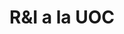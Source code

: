 ---
slug_key: solucio_tec_1
title: R&I a la UOC
general:
  - nom_solucio: SpeakApps
    text_breu: Eines i activitats per a l'aprenentatge oral de les llengües
    img_background: /img/detall_solucions_principal2.png
    tipologia: Solucio_tecnologica
    sector: e-Learning
    centre: UOC
    logo: /img/speakAppLogo.png
    keywords (array): keyword_1, keyword_2, keyword_3
    xarxes:
      - xarxa: facebook
        address: www.facebook.com/user/4566135789
sobre_tecnologia: 
  - titol: Sobre Tecnología
    descripcio: Lorem ipsum dolor sit amet, consectetur adipiscing elit. Integer mattis ligula sollicitudin velit rhoncus pulvinar. Sed egestas augue et dui commodo dignissim. Suspendisse interdum porttitor justo feugiat porttitor. Donec faucibus consequat dictum. Donec dignissim pretium porttitor. Fusce dictum lectus tellus. Cum sociis natoque penatibus et magnis dis parturient montes, nascetur ridiculus mus. Etiam orci ex, pharetra ac elementum non, lobortis sit amet erat.
    docs_rel:
      - path:
        url: 
        size: 
        type:  
aspectes_innovadors:
  - titol: Aspectes Innovadors
    descripcio: Lorem ipsum dolor sit amet, consectetur adipiscing elit. Integer mattis ligula sollicitudin velit rhoncus pulvinar. Sed egestas augue et dui commodo dignissim. Suspendisse interdum porttitor justo feugiat porttitor. Donec faucibus consequat dictum. Donec dignissim pretium porttitor. Fusce dictum lectus tellus. Cum sociis natoque penatibus et magnis dis parturient montes, nascetur ridiculus mus. Etiam orci ex, pharetra ac elementum non, lobortis sit amet erat.
    docs_rel:
      - path:
        url: 
        size: 
        type:  
aplicacions: 
  - titol: Aplicacions
    descripcio: Lorem ipsum dolor sit amet, consectetur adipiscing elit. Integer mattis ligula sollicitudin velit rhoncus pulvinar. Sed egestas augue et dui commodo dignissim. Suspendisse interdum porttitor justo feugiat porttitor. Donec faucibus consequat dictum. Donec dignissim pretium porttitor. Fusce dictum lectus tellus. Cum sociis natoque penatibus et magnis dis parturient montes, nascetur ridiculus mus. Etiam orci ex, pharetra ac elementum non, lobortis sit amet erat.
    docs_rel:
      - path:
        url: 
        size: 
        type: 
grups_recerca:
  - grups:
    investigadors:
contacte:
  - text: Contacte 1
    address: Adreça 1 S/N
    telefon: 666666666
    email: contacte1@gmail.com
---